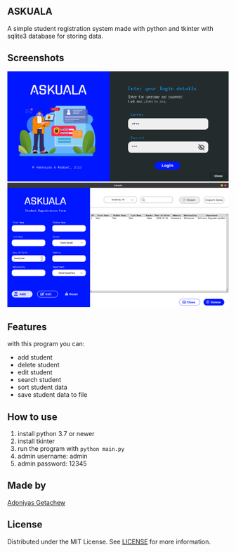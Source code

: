 ## ASKUALA

A simple student registration system made with python and tkinter with sqlite3 database for storing data.

## Screenshots

![](assets/login_screenshot.png)
![](assets/main_screenshot.png)

## Features

with this program you can:

- add student
- delete student
- edit student
- search student
- sort student data
- save student data to file

## How to use

1. install python 3.7 or newer
2. install tkinter
3. run the program with `python main.py`
4. admin username: admin
5. admin password: 12345

## Made by

[Adoniyas Getachew](https://github.com/Adoniyas7/)

## License

Distributed under the MIT License. See [LICENSE](LICENSE) for more information.

